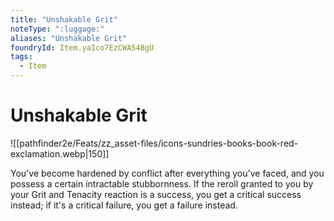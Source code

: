 ```yaml
---
title: "Unshakable Grit"
noteType: ":luggage:"
aliases: "Unshakable Grit"
foundryId: Item.yaIco7EzCWA548gU
tags:
  - Item
---
```


# Unshakable Grit
![[pathfinder2e/Feats/zz_asset-files/icons-sundries-books-book-red-exclamation.webp|150]]

You've become hardened by conflict after everything you've faced, and you possess a certain intractable stubbornness. If the reroll granted to you by your Grit and Tenacity reaction is a success, you get a critical success instead; if it's a critical failure, you get a failure instead.
